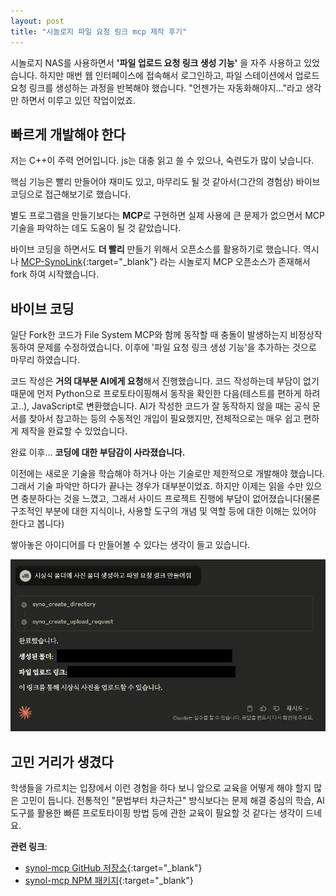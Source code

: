 ```yaml
---
layout: post
title: "시놀로지 파일 요청 링크 mcp 제작 후기"
---
```


시놀로지 NAS를 사용하면서 **'파일 업로드 요청 링크 생성 기능'** 을 자주 사용하고 있었습니다. 하지만 매번 웹 인터페이스에 접속해서 로그인하고, 파일 스테이션에서 업로드 요청 링크를 생성하는 과정을 반복해야 했습니다. "언젠가는 자동화해야지..."라고 생각만 하면서 미루고 있던 작업이었죠.

## 빠르게 개발해야 한다

저는 C++이 주력 언어입니다. js는 대충 읽고 쓸 수 있으나, 숙련도가 많이 낮습니다.

핵심 기능은 빨리 만들어야 재미도 있고, 마무리도 될 것 같아서(그간의 경험상) 바이브 코딩으로 접근해보기로 했습니다.

별도 프로그램을 만들기보다는 **MCP**로 구현하면 실제 사용에 큰 문제가 없으면서 MCP 기술을 파악하는 데도 도움이 될 것 같았습니다.

바이브 코딩을 하면서도 **더 빨리** 만들기 위해서 오픈소스를 활용하기로 했습니다. 역시나 [MCP-SynoLink](https://github.com/Do-Boo/MCP-SynoLink){:target="_blank"} 라는 시놀로지 MCP 오픈소스가 존재해서 fork 하여 시작했습니다.

## 바이브 코딩

일단 Fork한 코드가 File System MCP와 함께 동작할 때 충돌이 발생하는지 비정상작동하여 문제를 수정하였습니다. 이후에 '파일 요청 링크 생성 기능'을 추가하는 것으로 마무리 하였습니다.

코드 작성은 **거의 대부분 AI에게 요청**해서 진행했습니다. 코드 작성하는데 부담이 없기 때문에 먼저 Python으로 프로토타이핑해서 동작을 확인한 다음(테스트를 편하게 하려고..), JavaScript로 변환했습니다. AI가 작성한 코드가 잘 동작하지 않을 때는 공식 문서를 찾아서 참고하는 등의 수동적인 개입이 필요했지만, 전체적으로는 매우 쉽고 편하게 제작을 완료할 수 있었습니다.

완료 이후... **코딩에 대한 부담감이 사라졌습니다.**

이전에는 새로운 기술을 학습해야 하거나 아는 기술로만 제한적으로 개발해야 했습니다. 그래서 기술 파악만 하다가 끝나는 경우가 대부분이었죠. 하지만 이제는 읽을 수만 있으면 충분하다는 것을 느꼈고, 그래서 사이드 프로젝트 진행에 부담이 없어졌습니다(물론 구조적인 부분에 대한 지식이나, 사용할 도구의 개념 및 역할 등에 대한 이해는 있어야 한다고 봅니다)

쌓아놓은 아이디어를 다 만들어볼 수 있다는 생각이 들고 있습니다.

![mcp 작동](/assets/img/2-1.png)

## 고민 거리가 생겼다

학생들을 가르치는 입장에서 이런 경험을 하다 보니 앞으로 교육을 어떻게 해야 할지 많은 고민이 듭니다. 전통적인 "문법부터 차근차근" 방식보다는 문제 해결 중심의 학습, AI 도구를 활용한 빠른 프로토타이핑 방법 등에 관한 교육이 필요할 것 같다는 생각이 드네요.


**관련 링크**:
- [synol-mcp GitHub 저장소](https://github.com/nyxrux62/MCP-SynoLink){:target="_blank"}
- [synol-mcp NPM 패키지](https://www.npmjs.com/package/@nyxrux62/synol-mcp){:target="_blank"}